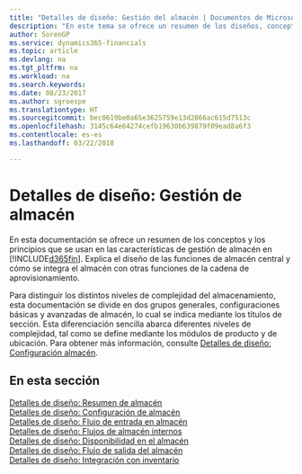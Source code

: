 ```yaml
---
title: "Detalles de diseño: Gestión del almacén | Documentos de Microsoft"
description: "En este tema se ofrece un resumen de los diseños, conceptos y principios que están detrás de las características de gestión de almacén en Finance and Operations, Business edition."
author: SorenGP
ms.service: dynamics365-financials
ms.topic: article
ms.devlang: na
ms.tgt_pltfrm: na
ms.workload: na
ms.search.keywords: 
ms.date: 08/23/2017
ms.author: sgroespe
ms.translationtype: HT
ms.sourcegitcommit: bec0619be0a65e3625759e13d2866ac615d7513c
ms.openlocfilehash: 3145c64e64274cefb19630b639879f09ead8a6f3
ms.contentlocale: es-es
ms.lasthandoff: 03/22/2018

---
```

# <a name="design-details-warehouse-management"></a>Detalles de diseño: Gestión de almacén
En esta documentación se ofrece un resumen de los conceptos y los principios que se usan en las características de gestión de almacén en [!INCLUDE[d365fin](includes/d365fin_md.md)]. Explica el diseño de las funciones de almacén central y cómo se integra el almacén con otras funciones de la cadena de aprovisionamiento.  

Para distinguir los distintos niveles de complejidad del almacenamiento, esta documentación se divide en dos grupos generales, configuraciones básicas y avanzadas de almacén, lo cual se indica mediante los títulos de sección. Esta diferenciación sencilla abarca diferentes niveles de complejidad, tal como se define mediante los módulos de producto y de ubicación. Para obtener más información, consulte [Detalles de diseño: Configuración almacén](design-details-warehouse-setup.md).  

## <a name="in-this-section"></a>En esta sección  
[Detalles de diseño: Resumen de almacén](design-details-warehouse-overview.md)  
[Detalles de diseño: Configuración de almacén](design-details-warehouse-setup.md)  
[Detalles de diseño: Flujo de entrada en almacén](design-details-inbound-warehouse-flow.md)  
[Detalles de diseño: Flujos de almacén internos](design-details-internal-warehouse-flows.md)  
[Detalles de diseño: Disponibilidad en el almacén](design-details-availability-in-the-warehouse.md)  
[Detalles de diseño: Flujo de salida del almacén](design-details-outbound-warehouse-flow.md)  
[Detalles de diseño: Integración con inventario](design-details-integration-with-inventory.md)

